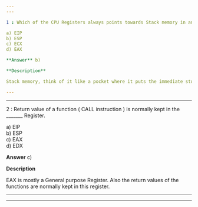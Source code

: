 ```yaml
---
---

1 : Which of the CPU Registers always points towards Stack memory in an Intel X86 32 bit CPU?  

a) EIP  
b) ESP  
c) ECX  
d) EAX  

**Answer** b) 

**Description**

Stack memory, think of it like a pocket where it puts the immediate stuff.ESP is like a small pocket where you put a small amount of data and is immediately accessible to CPU.

---
```

---


2 : Return value of a function ( CALL instruction ) is normally kept in the _______ Register.  

a) EIP  
b) ESP  
c) EAX  
d) EDX  

**Answer** c) 

**Description**

EAX is mostly a General purpose Register. Also the return values of the functions are normally kept in this register.

---
---


